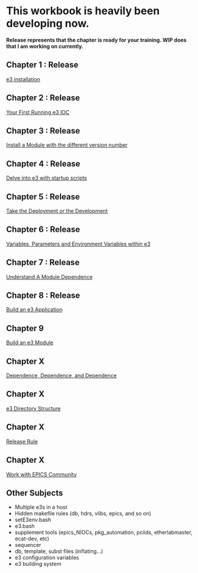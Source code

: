 This workbook is heavily been developing now.  
==
**Release represents that the chapter is ready for your training. WIP does that I am working on currently.**

## Chapter 1 : Release
[e3 installation](chapter1.md)

## Chapter 2 : Release
[Your First Running e3 IOC](chapter2.md)

## Chapter 3 : Release
[Install a Module with the different version number](chapter3.md)

## Chapter 4 : Release
[Delve into e3 with startup scripts](chapter4.md)

## Chapter 5 : Release
[Take the Deployment or the Development](chapter5.md)

## Chapter 6 : Release
[Variables, Parameters and Environment Variables within e3](chapter6.md)

## Chapter 7 : Release
[Understand A Module Dependence](chapter7.md)

## Chapter 8 : Release
[Build an e3 Application](chapter8.md)

## Chapter 9 
[Build an e3 Module](chapter9.md)

## Chapter X
[Dependence, Dependence, and Dependence](9.md)

## Chapter X
[e3 Directory Structure](10.md)

## Chapter X
[Release Rule](11.md)

## Chapter X
[Work with EPICS Community](12.md)




## Other Subjects 
* Multiple e3s in a host
* Hidden makefile rules (db, hdrs, vlibs, epics, and so on)
* setE3env.bash
* e3.bash
* supplement tools (epics_NIOCs, pkg_automation, pciids, etherlabmaster, ecat-dev, etc)
* sequencer
* db, template, subst files (inflating...)
* e3 configuration variables
* e3 building system
